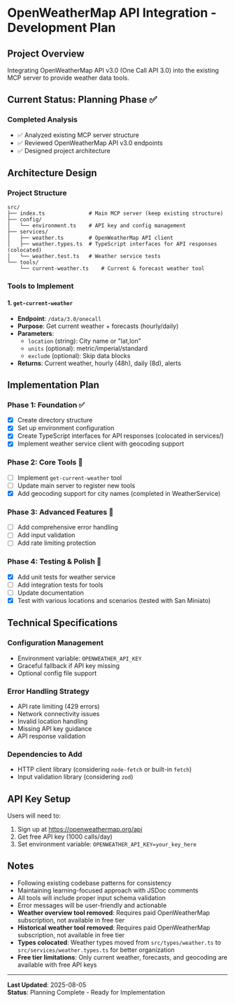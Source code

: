 # OpenWeatherMap API Integration - Development Plan

## Project Overview

Integrating OpenWeatherMap API v3.0 (One Call API 3.0) into the existing MCP server to provide weather data tools.

## Current Status: Planning Phase ✅

### Completed Analysis

- ✅ Analyzed existing MCP server structure
- ✅ Reviewed OpenWeatherMap API v3.0 endpoints
- ✅ Designed project architecture

## Architecture Design

### Project Structure

```text
src/
├── index.ts              # Main MCP server (keep existing structure)
├── config/
│   └── environment.ts    # API key and config management
├── services/
│   ├── weather.ts        # OpenWeatherMap API client
│   ├── weather.types.ts  # TypeScript interfaces for API responses (colocated)
│   └── weather.test.ts   # Weather service tests
└── tools/
    └── current-weather.ts    # Current & forecast weather tool
```

### Tools to Implement

#### 1. `get-current-weather`

- **Endpoint**: `/data/3.0/onecall`
- **Purpose**: Get current weather + forecasts (hourly/daily)
- **Parameters**:
  - `location` (string): City name or "lat,lon"
  - `units` (optional): metric/imperial/standard
  - `exclude` (optional): Skip data blocks
- **Returns**: Current weather, hourly (48h), daily (8d), alerts

## Implementation Plan

### Phase 1: Foundation ✅

- [x] Create directory structure
- [x] Set up environment configuration
- [x] Create TypeScript interfaces for API responses (colocated in services/)
- [x] Implement weather service client with geocoding support

### Phase 2: Core Tools 🔄

- [ ] Implement `get-current-weather` tool
- [ ] Update main server to register new tools
- [x] Add geocoding support for city names (completed in WeatherService)

### Phase 3: Advanced Features 🔄

- [ ] Add comprehensive error handling
- [ ] Add input validation
- [ ] Add rate limiting protection

### Phase 4: Testing & Polish 🔄

- [x] Add unit tests for weather service
- [ ] Add integration tests for tools
- [ ] Update documentation
- [x] Test with various locations and scenarios (tested with San Miniato)

## Technical Specifications

### Configuration Management

- Environment variable: `OPENWEATHER_API_KEY`
- Graceful fallback if API key missing
- Optional config file support

### Error Handling Strategy

- API rate limiting (429 errors)
- Network connectivity issues
- Invalid location handling
- Missing API key guidance
- API response validation

### Dependencies to Add

- HTTP client library (considering `node-fetch` or built-in `fetch`)
- Input validation library (considering `zod`)

## API Key Setup

Users will need to:

1. Sign up at <https://openweathermap.org/api>
2. Get free API key (1000 calls/day)
3. Set environment variable: `OPENWEATHER_API_KEY=your_key_here`

## Notes

- Following existing codebase patterns for consistency
- Maintaining learning-focused approach with JSDoc comments
- All tools will include proper input schema validation
- Error messages will be user-friendly and actionable
- **Weather overview tool removed**: Requires paid OpenWeatherMap subscription, not available in free tier
- **Historical weather tool removed**: Requires paid OpenWeatherMap subscription, not available in free tier
- **Types colocated**: Weather types moved from `src/types/weather.ts` to `src/services/weather.types.ts` for better organization
- **Free tier limitations**: Only current weather, forecasts, and geocoding are available with free API keys

---

**Last Updated**: 2025-08-05  
**Status**: Planning Complete - Ready for Implementation
